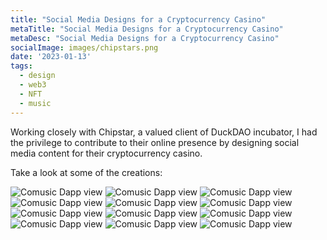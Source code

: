 ```yaml
---
title: "Social Media Designs for a Cryptocurrency Casino"
metaTitle: "Social Media Designs for a Cryptocurrency Casino"
metaDesc: "Social Media Designs for a Cryptocurrency Casino"
socialImage: images/chipstars.png
date: '2023-01-13'
tags:
  - design
  - web3
  - NFT
  - music
---
```


Working closely with Chipstar, a valued client of DuckDAO incubator, I had the privilege to contribute to their online presence by designing social media content for their cryptocurrency casino.

Take a look at some of the creations:

![Comusic Dapp view](/images/socialmedia/chipstars/Chips.png)
![Comusic Dapp view](/images/socialmedia/chipstars/ChipStars2.png)
![Comusic Dapp view](/images/socialmedia/chipstars/Chips2.png)
![Comusic Dapp view](/images/socialmedia/chipstars/GoldFarm.png)
![Comusic Dapp view](/images/socialmedia/chipstars/EBOX.png)
![Comusic Dapp view](/images/socialmedia/chipstars/hogl.png)
![Comusic Dapp view](/images/socialmedia/chipstars/save1.png)
![Comusic Dapp view](/images/socialmedia/chipstars/Shark1.png)
![Comusic Dapp view](/images/socialmedia/chipstars/csp.png)
![Comusic Dapp view](/images/socialmedia/chipstars/Howto1.png)
![Comusic Dapp view](/images/socialmedia/chipstars/Howto2.png)
![Comusic Dapp view](/images/socialmedia/chipstars/Howto3.png)